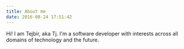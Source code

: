 ```yaml
---
title: About me
date: 2016-08-24 17:51:42
---
```


Hi! I am Tejbir, aka Tj. I'm a software developer with interests across all domains of technology and the future.
